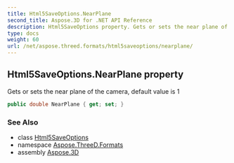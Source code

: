 ```yaml
---
title: Html5SaveOptions.NearPlane
second_title: Aspose.3D for .NET API Reference
description: Html5SaveOptions property. Gets or sets the near plane of the camera default value is 1
type: docs
weight: 60
url: /net/aspose.threed.formats/html5saveoptions/nearplane/
---
```

## Html5SaveOptions.NearPlane property

Gets or sets the near plane of the camera, default value is 1

```csharp
public double NearPlane { get; set; }
```

### See Also

* class [Html5SaveOptions](../)
* namespace [Aspose.ThreeD.Formats](../../html5saveoptions/)
* assembly [Aspose.3D](../../../)


